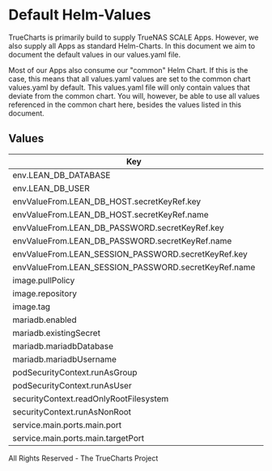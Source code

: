 # Default Helm-Values

TrueCharts is primarily build to supply TrueNAS SCALE Apps.
However, we also supply all Apps as standard Helm-Charts. In this document we aim to document the default values in our values.yaml file.

Most of our Apps also consume our "common" Helm Chart.
If this is the case, this means that all values.yaml values are set to the common chart values.yaml by default. This values.yaml file will only contain values that deviate from the common chart.
You will, however, be able to use all values referenced in the common chart here, besides the values listed in this document.

## Values

| Key | Type | Default | Description |
|-----|------|---------|-------------|
| env.LEAN_DB_DATABASE | string | `"{{ .Values.mariadb.mariadbDatabase }}"` |  |
| env.LEAN_DB_USER | string | `"{{ .Values.mariadb.mariadbUsername }}"` |  |
| envValueFrom.LEAN_DB_HOST.secretKeyRef.key | string | `"plainhost"` |  |
| envValueFrom.LEAN_DB_HOST.secretKeyRef.name | string | `"mariadbcreds"` |  |
| envValueFrom.LEAN_DB_PASSWORD.secretKeyRef.key | string | `"mariadb-password"` |  |
| envValueFrom.LEAN_DB_PASSWORD.secretKeyRef.name | string | `"mariadbcreds"` |  |
| envValueFrom.LEAN_SESSION_PASSWORD.secretKeyRef.key | string | `"LEAN_SESSION_PASSWORD"` |  |
| envValueFrom.LEAN_SESSION_PASSWORD.secretKeyRef.name | string | `"leantime-secrets"` |  |
| image.pullPolicy | string | `"IfNotPresent"` |  |
| image.repository | string | `"tccr.io/truecharts/leantime"` |  |
| image.tag | string | `"v2.1.8@sha256:c2a5025fb6019f0fea9d3d8fb37a52f6a91a7d72117a081b759a1d0762dea513"` |  |
| mariadb.enabled | bool | `true` |  |
| mariadb.existingSecret | string | `"mariadbcreds"` |  |
| mariadb.mariadbDatabase | string | `"leantime"` |  |
| mariadb.mariadbUsername | string | `"leantime"` |  |
| podSecurityContext.runAsGroup | int | `0` |  |
| podSecurityContext.runAsUser | int | `0` |  |
| securityContext.readOnlyRootFilesystem | bool | `false` |  |
| securityContext.runAsNonRoot | bool | `false` |  |
| service.main.ports.main.port | int | `10117` |  |
| service.main.ports.main.targetPort | int | `80` |  |

All Rights Reserved - The TrueCharts Project
